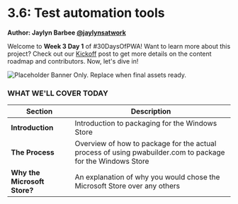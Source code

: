 # 3.6: Test automation tools

**Author: Jaylyn Barbee [@jaylynsatwork](https://twitter.com/jaylynsatwork)**

Welcome to **Week 3 Day 1** of #30DaysOfPWA! Want to learn more about this project? Check out our [Kickoff](../kickoff.md) post to get more details on the content roadmap and contributors. Now, let's dive in!

![Placeholder Banner Only. Replace when final assets ready.](_media/week3-placeholder.jpg)

### WHAT WE'LL COVER TODAY

| Section | Description |
| ------- | ----------- |
| **Introduction** | Introduction to packaging for the Windows Store |
| **The Process** | Overview of how to package for the actual process of using pwabuilder.com to package for the Windows Store |
| **Why the Microsoft Store?** |An explanation of why you would chose the Microsoft Store over any others |
